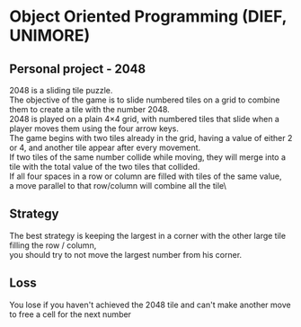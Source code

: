 # Object Oriented Programming (DIEF, UNIMORE)
## Personal project - 2048
2048 is a sliding tile puzzle. \
The objective of the game is to slide numbered tiles on a grid to combine them to create a tile with the number 2048.\
2048 is played on a plain 4×4 grid, with numbered tiles that slide when a player moves them using the four arrow keys.\
The game begins with two tiles already in the grid, having a value of either 2 or 4, and another tile appear after every movement.\
If two tiles of the same number collide while moving, they will merge into a tile with the total value of the two tiles that collided.\
If all four spaces in a row or column are filled with tiles of the same value,\
a move parallel to that row/column will combine all the tile\

## Strategy
The best strategy is keeping the largest in a corner with the other large tile filling the row / column,\
you should try to not move the largest number from his corner.

## Loss
You lose if you haven't achieved the 2048 tile and can't make another move to free a cell for the next number 
